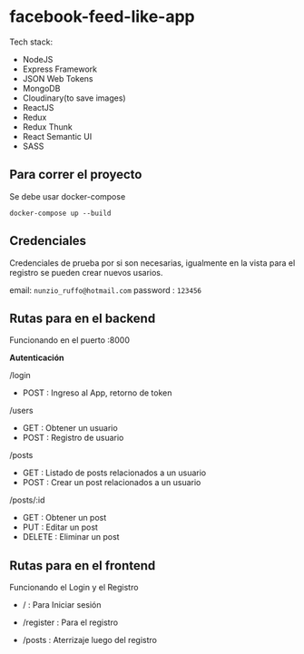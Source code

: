 # facebook-feed-like-app

Tech stack: 
- NodeJS
- Express Framework
- JSON Web Tokens 
- MongoDB
- Cloudinary(to save images)
- ReactJS
- Redux
- Redux Thunk
- React Semantic UI
- SASS

## Para correr el proyecto 

Se debe usar docker-compose

`docker-compose up --build`

## Credenciales

Credenciales de prueba por si son necesarias, igualmente en la vista para el registro
se pueden crear nuevos usarios.

email: `nunzio_ruffo@hotmail.com`
password : `123456`

## Rutas para en el backend
Funcionando en el puerto :8000

**Autenticación**

/login 
- POST : Ingreso al App, retorno de token

/users
- GET : Obtener un usuario
- POST : Registro de usuario

/posts
- GET       : Listado de posts relacionados a un usuario
- POST      : Crear un post relacionados a un usuario

/posts/:id
- GET       : Obtener un post
- PUT       : Editar un post
- DELETE    : Eliminar un post


## Rutas para en el frontend
Funcionando el Login y el Registro

- /  : Para Iniciar sesión

- /register   : Para el registro

- /posts       : Aterrizaje luego del registro
